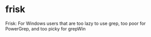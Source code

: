 frisk
=====

Frisk: For Windows users that are too lazy to use grep, too poor for PowerGrep, and too picky for grepWin